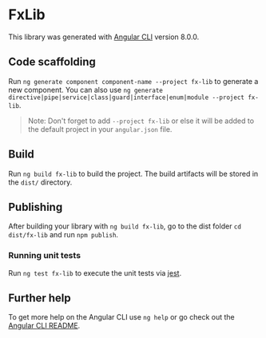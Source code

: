 # FxLib

This library was generated with [Angular CLI](https://github.com/angular/angular-cli) version 8.0.0.

## Code scaffolding

Run `ng generate component component-name --project fx-lib` to generate a new component. You can also use `ng generate directive|pipe|service|class|guard|interface|enum|module --project fx-lib`.
> Note: Don't forget to add `--project fx-lib` or else it will be added to the default project in your `angular.json` file. 

## Build

Run `ng build fx-lib` to build the project. The build artifacts will be stored in the `dist/` directory.

## Publishing

After building your library with `ng build fx-lib`, go to the dist folder `cd dist/fx-lib` and run `npm publish`.

### Running unit tests

Run `ng test fx-lib` to execute the unit tests via [jest](https://jestjs.io).

## Further help

To get more help on the Angular CLI use `ng help` or go check out the [Angular CLI README](https://github.com/angular/angular-cli/blob/master/README.md).
